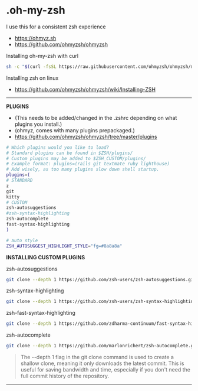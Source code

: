 # .oh-my-zsh

I use this for a consistent zsh experience
- https://ohmyz.sh
- https://github.com/ohmyzsh/ohmyzsh

Installing oh-my-zsh with curl
```sh
sh -c "$(curl -fsSL https://raw.githubusercontent.com/ohmyzsh/ohmyzsh/master/tools/install.sh)"
```

Installing zsh on linux
- https://github.com/ohmyzsh/ohmyzsh/wiki/Installing-ZSH



---



**PLUGINS**
- (This needs to be added/changed in the .zshrc depending on what plugins you install.)
- (ohmyz, comes with many plugins prepackaged.)
- https://github.com/ohmyzsh/ohmyzsh/tree/master/plugins

```sh
# Which plugins would you like to load?
# Standard plugins can be found in $ZSH/plugins/
# Custom plugins may be added to $ZSH_CUSTOM/plugins/
# Example format: plugins=(rails git textmate ruby lighthouse)
# Add wisely, as too many plugins slow down shell startup.
plugins=(
# STANDARD
z
git
kitty
# CUSTOM
zsh-autosuggestions
#zsh-syntax-highlighting
zsh-autocomplete
fast-syntax-highlighting
)
```

```bash
# auto style
ZSH_AUTOSUGGEST_HIGHLIGHT_STYLE="fg=#8a8a8a" 
```

**INSTALLING CUSTOM PLUGINS**


zsh-autosuggestions
```sh
git clone --depth 1 https://github.com/zsh-users/zsh-autosuggestions.git $ZSH_CUSTOM/plugins/zsh-autosuggestions
```

zsh-syntax-highlighting
```sh
git clone --depth 1 https://github.com/zsh-users/zsh-syntax-highlighting.git $ZSH_CUSTOM/plugins/zsh-syntax-highlighting
```

zsh-fast-syntax-highlighting
```sh
git clone --depth 1 https://github.com/zdharma-continuum/fast-syntax-highlighting.git $ZSH_CUSTOM/plugins/fast-syntax-highlighting
```

zsh-autocomplete
```sh
git clone --depth 1 https://github.com/marlonrichert/zsh-autocomplete.git $ZSH_CUSTOM/plugins/zsh-autocomplete
```


> The --depth 1 flag in the git clone command is used to create a shallow clone, meaning it only downloads the latest commit. This is useful for saving bandwidth and time, especially if you don't need the full commit history of the repository.

---


